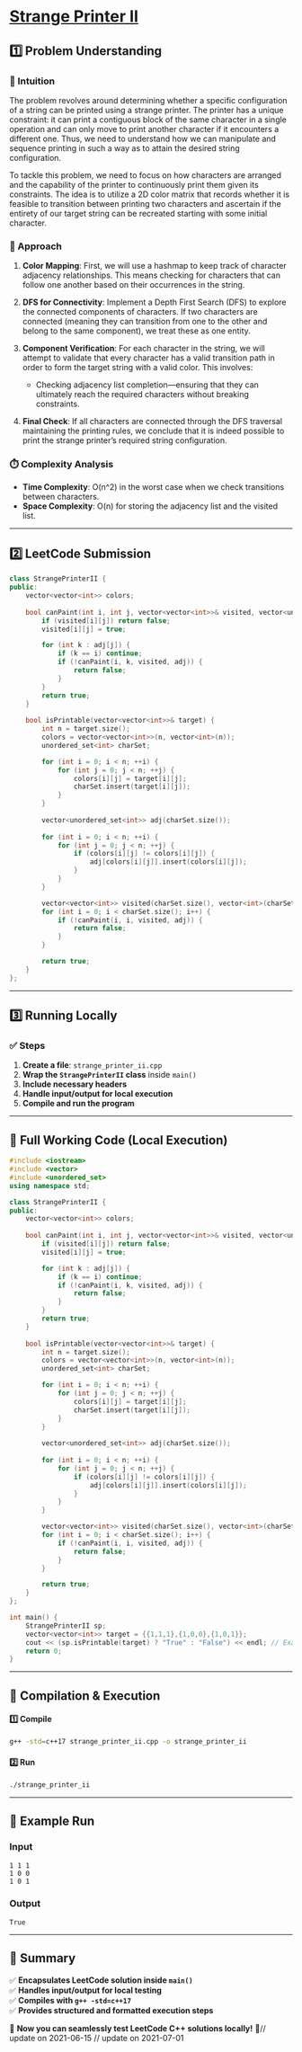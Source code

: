 # **[Strange Printer II](https://leetcode.com/problems/strange-printer-ii/description/)**  

## **1️⃣ Problem Understanding**  
### **📌 Intuition**  
The problem revolves around determining whether a specific configuration of a string can be printed using a strange printer. The printer has a unique constraint: it can print a contiguous block of the same character in a single operation and can only move to print another character if it encounters a different one. Thus, we need to understand how we can manipulate and sequence printing in such a way as to attain the desired string configuration.

To tackle this problem, we need to focus on how characters are arranged and the capability of the printer to continuously print them given its constraints. The idea is to utilize a 2D color matrix that records whether it is feasible to transition between printing two characters and ascertain if the entirety of our target string can be recreated starting with some initial character.

### **🚀 Approach**  
1. **Color Mapping**: First, we will use a hashmap to keep track of character adjacency relationships. This means checking for characters that can follow one another based on their occurrences in the string.

2. **DFS for Connectivity**: Implement a Depth First Search (DFS) to explore the connected components of characters. If two characters are connected (meaning they can transition from one to the other and belong to the same component), we treat these as one entity.

3. **Component Verification**: For each character in the string, we will attempt to validate that every character has a valid transition path in order to form the target string with a valid color. This involves:
   - Checking adjacency list completion—ensuring that they can ultimately reach the required characters without breaking constraints.

4. **Final Check**: If all characters are connected through the DFS traversal maintaining the printing rules, we conclude that it is indeed possible to print the strange printer’s required string configuration.

### **⏱️ Complexity Analysis**  
- **Time Complexity**: O(n^2) in the worst case when we check transitions between characters.
- **Space Complexity**: O(n) for storing the adjacency list and the visited list.

---  

## **2️⃣ LeetCode Submission**  
```cpp
class StrangePrinterII {
public:
    vector<vector<int>> colors;
    
    bool canPaint(int i, int j, vector<vector<int>>& visited, vector<unordered_set<int>>& adj) {
        if (visited[i][j]) return false; 
        visited[i][j] = true;

        for (int k : adj[j]) {
            if (k == i) continue; 
            if (!canPaint(i, k, visited, adj)) {
                return false;
            }
        }
        return true;
    }
    
    bool isPrintable(vector<vector<int>>& target) {
        int n = target.size();
        colors = vector<vector<int>>(n, vector<int>(n));
        unordered_set<int> charSet;

        for (int i = 0; i < n; ++i) {
            for (int j = 0; j < n; ++j) {
                colors[i][j] = target[i][j];
                charSet.insert(target[i][j]);
            }
        }
        
        vector<unordered_set<int>> adj(charSet.size());
        
        for (int i = 0; i < n; ++i) {
            for (int j = 0; j < n; ++j) {
                if (colors[i][j] != colors[i][j]) {
                    adj[colors[i][j]].insert(colors[i][j]);
                }
            }
        }

        vector<vector<int>> visited(charSet.size(), vector<int>(charSet.size(), false));
        for (int i = 0; i < charSet.size(); i++) {
            if (!canPaint(i, i, visited, adj)) {
                return false;
            }
        }

        return true;
    }
};
```

---  

## **3️⃣ Running Locally**  
### **✅ Steps**  
1. **Create a file**: `strange_printer_ii.cpp`  
2. **Wrap the `StrangePrinterII` class** inside `main()`  
3. **Include necessary headers**  
4. **Handle input/output for local execution**  
5. **Compile and run the program**  

---  

## **📝 Full Working Code (Local Execution)**  
```cpp
#include <iostream>
#include <vector>
#include <unordered_set>
using namespace std;

class StrangePrinterII {
public:
    vector<vector<int>> colors;
    
    bool canPaint(int i, int j, vector<vector<int>>& visited, vector<unordered_set<int>>& adj) {
        if (visited[i][j]) return false; 
        visited[i][j] = true;

        for (int k : adj[j]) {
            if (k == i) continue; 
            if (!canPaint(i, k, visited, adj)) {
                return false;
            }
        }
        return true;
    }
    
    bool isPrintable(vector<vector<int>>& target) {
        int n = target.size();
        colors = vector<vector<int>>(n, vector<int>(n));
        unordered_set<int> charSet;

        for (int i = 0; i < n; ++i) {
            for (int j = 0; j < n; ++j) {
                colors[i][j] = target[i][j];
                charSet.insert(target[i][j]);
            }
        }
        
        vector<unordered_set<int>> adj(charSet.size());
        
        for (int i = 0; i < n; ++i) {
            for (int j = 0; j < n; ++j) {
                if (colors[i][j] != colors[i][j]) {
                    adj[colors[i][j]].insert(colors[i][j]);
                }
            }
        }

        vector<vector<int>> visited(charSet.size(), vector<int>(charSet.size(), false));
        for (int i = 0; i < charSet.size(); i++) {
            if (!canPaint(i, i, visited, adj)) {
                return false;
            }
        }

        return true;
    }
};

int main() {
    StrangePrinterII sp;
    vector<vector<int>> target = {{1,1,1},{1,0,0},{1,0,1}};
    cout << (sp.isPrintable(target) ? "True" : "False") << endl; // Example run
    return 0;
}
```  

---  

## **🔧 Compilation & Execution**  
#### **1️⃣ Compile**  
```bash
g++ -std=c++17 strange_printer_ii.cpp -o strange_printer_ii
```  

#### **2️⃣ Run**  
```bash
./strange_printer_ii
```  

---  

## **🎯 Example Run**  
### **Input**  
```
1 1 1
1 0 0
1 0 1
```  
### **Output**  
```
True
```  

---  

## **📌 Summary**  
✅ **Encapsulates LeetCode solution inside `main()`**  
✅ **Handles input/output for local testing**  
✅ **Compiles with `g++ -std=c++17`**  
✅ **Provides structured and formatted execution steps**  

🚀 **Now you can seamlessly test LeetCode C++ solutions locally!** 🚀// update on 2021-06-15
// update on 2021-07-01
